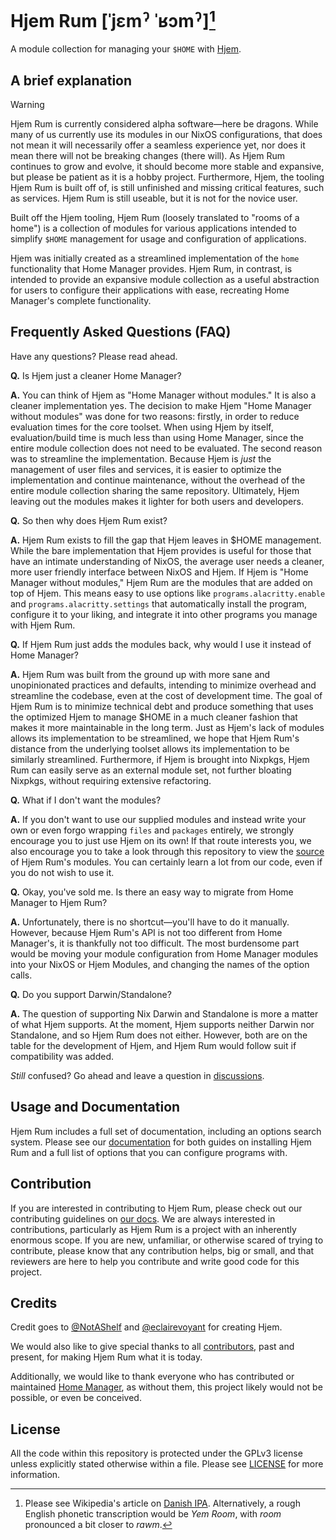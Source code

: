 # Hjem Rum \[ˈjɛmˀ ˈʁɔmˀ\][^1]

[Hjem]: https://github.com/feel-co/hjem
[Danish IPA]: https://en.wikipedia.org/wiki/Help:IPA/Danish
[source]: https://github.com/snugnug/hjem-rum/tree/main/modules/collection
[discussions]: https://github.com/snugnug/hjem-rum/discussions
[documentation]: https://rum.aurabora.org
[our docs]: https://rum.aurabora.org/contributing/introduction.html
[@NotAShelf]: https://github.com/NotAShelf
[@eclairevoyant]: https://github.com/eclairevoyant
[contributors]: https://github.com/snugnug/hjem-rum/graphs/contributors
[Home Manager]: https://github.com/nix-community/home-manager
[license]: https://github.com/snugnug/hjem-rum/blob/main/LICENSE

A module collection for managing your `$HOME` with [Hjem].

[^1]: Please see Wikipedia's article on [Danish IPA]. Alternatively, a rough
    English phonetic transcription would be _Yem Room_, with _room_ pronounced a
    bit closer to _rawm_.

## A brief explanation

> [!WARNING]
> Hjem Rum is currently considered alpha software―here be dragons. While many of
> us currently use its modules in our NixOS configurations, that does not mean
> it will necessarily offer a seamless experience yet, nor does it mean there
> will not be breaking changes (there will). As Hjem Rum continues to grow and
> evolve, it should become more stable and expansive, but please be patient as
> it is a hobby project. Furthermore, Hjem, the tooling Hjem Rum is built off
> of, is still unfinished and missing critical features, such as services. Hjem
> Rum is still useable, but it is not for the novice user.

Built off the Hjem tooling, Hjem Rum (loosely translated to "rooms of a home")
is a collection of modules for various applications intended to simplify `$HOME`
management for usage and configuration of applications.

Hjem was initially created as a streamlined implementation of the `home`
functionality that Home Manager provides. Hjem Rum, in contrast, is intended to
provide an expansive module collection as a useful abstraction for users to
configure their applications with ease, recreating Home Manager's complete
functionality.

## Frequently Asked Questions (FAQ)

Have any questions? Please read ahead.

**Q.** Is Hjem just a cleaner Home Manager?

**A.** You can think of Hjem as "Home Manager without modules." It is also a
cleaner implementation yes. The decision to make Hjem "Home Manager without
modules" was done for two reasons: firstly, in order to reduce evaluation times
for the core toolset. When using Hjem by itself, evaluation/build time is much
less than using Home Manager, since the entire module collection does not need
to be evaluated. The second reason was to streamline the implementation. Because
Hjem is _just_ the management of user files and services, it is easier to
optimize the implementation and continue maintenance, without the overhead of
the entire module collection sharing the same repository. Ultimately, Hjem
leaving out the modules makes it lighter for both users and developers.

**Q.** So then why does Hjem Rum exist?

**A.** Hjem Rum exists to fill the gap that Hjem leaves in $HOME management.
While the bare implementation that Hjem provides is useful for those that have
an intimate understanding of NixOS, the average user needs a cleaner, more user
friendly interface between NixOS and Hjem. If Hjem is "Home Manager without
modules," Hjem Rum are the modules that are added on top of Hjem. This means
easy to use options like `programs.alacritty.enable` and
`programs.alacritty.settings` that automatically install the program, configure
it to your liking, and integrate it into other programs you manage with Hjem
Rum.

**Q.** If Hjem Rum just adds the modules back, why would I use it instead of
Home Manager?

**A.** Hjem Rum was built from the ground up with more sane and unopinionated
practices and defaults, intending to minimize overhead and streamline the
codebase, even at the cost of development time. The goal of Hjem Rum is to
minimize technical debt and produce something that uses the optimized Hjem to
manage $HOME in a much cleaner fashion that makes it more maintainable in the
long term. Just as Hjem's lack of modules allows its implementation to be
streamlined, we hope that Hjem Rum's distance from the underlying toolset allows
its implementation to be similarly streamlined. Furthermore, if Hjem is brought
into Nixpkgs, Hjem Rum can easily serve as an external module set, not further
bloating Nixpkgs, without requiring extensive refactoring.

**Q.** What if I don't want the modules?

**A.** If you don't want to use our supplied modules and instead write your own
or even forgo wrapping `files` and `packages` entirely, we strongly encourage
you to just use Hjem on its own! If that route interests you, we also encourage
you to take a look through this repository to view the [source] of Hjem Rum's
modules. You can certainly learn a lot from our code, even if you do not wish to
use it.

**Q.** Okay, you've sold me. Is there an easy way to migrate from Home Manager
to Hjem Rum?

**A.** Unfortunately, there is no shortcut―you'll have to do it manually.
However, because Hjem Rum's API is not too different from Home Manager's, it is
thankfully not too difficult. The most burdensome part would be moving your
module configuration from Home Manager modules into your NixOS or Hjem Modules,
and changing the names of the option calls.

**Q.** Do you support Darwin/Standalone?

**A.** The question of supporting Nix Darwin and Standalone is more a matter of
what Hjem supports. At the moment, Hjem supports neither Darwin nor Standalone,
and so Hjem Rum does not either. However, both are on the table for the
development of Hjem, and Hjem Rum would follow suit if compatibility was added.

_Still_ confused? Go ahead and leave a question in [discussions].

## Usage and Documentation

Hjem Rum includes a full set of documentation, including an options search
system. Please see our [documentation] for both guides on installing Hjem Rum
and a full list of options that you can configure programs with.

## Contribution

If you are interested in contributing to Hjem Rum, please check out our
contributing guidelines on [our docs]. We are always interested in
contributions, particularly as Hjem Rum is a project with an inherently enormous
scope. If you are new, unfamiliar, or otherwise scared of trying to contribute,
please know that any contribution helps, big or small, and that reviewers are
here to help you contribute and write good code for this project.

## Credits

Credit goes to [@NotAShelf] and [@eclairevoyant] for creating Hjem.

We would also like to give special thanks to all [contributors], past and
present, for making Hjem Rum what it is today.

Additionally, we would like to thank everyone who has contributed or maintained
[Home Manager], as without them, this project likely would not be possible, or
even be conceived.

## License

All the code within this repository is protected under the GPLv3 license unless
explicitly stated otherwise within a file. Please see [LICENSE] for more
information.
